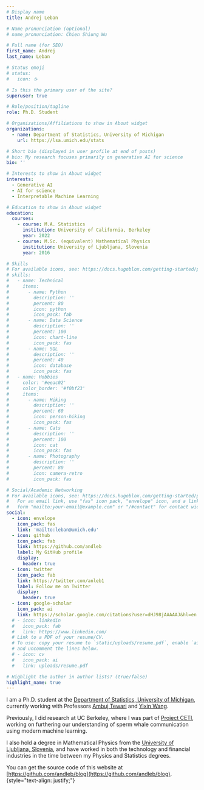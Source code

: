 ```yaml
---
# Display name
title: Andrej Leban

# Name pronunciation (optional)
# name_pronunciation: Chien Shiung Wu

# Full name (for SEO)
first_name: Andrej
last_name: Leban

# Status emoji
# status:
#   icon: ☕️

# Is this the primary user of the site?
superuser: true

# Role/position/tagline
role: Ph.D. Student

# Organizations/Affiliations to show in About widget
organizations:
  - name: Department of Statistics, University of Michigan
    url: https://lsa.umich.edu/stats

# Short bio (displayed in user profile at end of posts)
# bio: My research focuses primarily on generative AI for science
bio: ''

# Interests to show in About widget
interests:
  - Generative AI
  - AI for science
  - Interpretable Machine Learning

# Education to show in About widget
education:
  courses:
    - course: M.A. Statistics
      institution: University of California, Berkeley
      year: 2022
    - course: M.Sc. (equivalent) Mathematical Physics
      institution: University of Ljubljana, Slovenia
      year: 2016

# Skills
# For available icons, see: https://docs.hugoblox.com/getting-started/page-builder/#icons
# skills:
#   - name: Technical
#     items:
#       - name: Python
#         description: ''
#         percent: 80
#         icon: python
#         icon_pack: fab
#       - name: Data Science
#         description: ''
#         percent: 100
#         icon: chart-line
#         icon_pack: fas
#       - name: SQL
#         description: ''
#         percent: 40
#         icon: database
#         icon_pack: fas
#   - name: Hobbies
#     color: '#eeac02'
#     color_border: '#f0bf23'
#     items:
#       - name: Hiking
#         description: ''
#         percent: 60
#         icon: person-hiking
#         icon_pack: fas
#       - name: Cats
#         description: ''
#         percent: 100
#         icon: cat
#         icon_pack: fas
#       - name: Photography
#         description: ''
#         percent: 80
#         icon: camera-retro
#         icon_pack: fas

# Social/Academic Networking
# For available icons, see: https://docs.hugoblox.com/getting-started/page-builder/#icons
#   For an email link, use "fas" icon pack, "envelope" icon, and a link in the
#   form "mailto:your-email@example.com" or "/#contact" for contact widget.
social:
  - icon: envelope
    icon_pack: fas
    link: 'mailto:leban@umich.edu'
  - icon: github
    icon_pack: fab
    link: https://github.com/andleb
    label: My GitHub profile
    display:
      header: true
  - icon: twitter
    icon_pack: fab
    link: https://twitter.com/anleb1
    label: Follow me on Twitter
    display:
      header: true
  - icon: google-scholar
    icon_pack: ai
    link: https://scholar.google.com/citations?user=dHJ98jAAAAAJ&hl=en
  # - icon: linkedin
  #   icon_pack: fab
  #   link: https://www.linkedin.com/
  # Link to a PDF of your resume/CV.
  # To use: copy your resume to `static/uploads/resume.pdf`, enable `ai` icons in `params.yaml`,
  # and uncomment the lines below.
  # - icon: cv
  #   icon_pack: ai
  #   link: uploads/resume.pdf

# Highlight the author in author lists? (true/false)
highlight_name: true
---
```


I am a Ph.D. student at the [Department of Statistics, University of Michigan](https://lsa.umich.edu/stats), currently working with Professors [Ambuj Tewari](https://www.ambujtewari.com/) and [Yixin Wang](https://yixinwang.github.io/). 
<!-- TODO: Ambuj, Yixin, interests-->

Previously, I did research at UC Berkeley, where I was part of [Project CETI](https://www.projectceti.org/about), working on furthering our understanding of sperm whale communication using modern machine learning.

I also hold a degree in Mathematical Physics from the [University of Ljubljana, Slovenia](https://www.fmf.uni-lj.si/en/), and have worked in both the technology and financial industries in the time between my Physics and Statistics degrees.

You can get the source code of this website at [https://github.com/andleb/blog](https://github.com/andleb/blog).
{style="text-align: justify;"}
